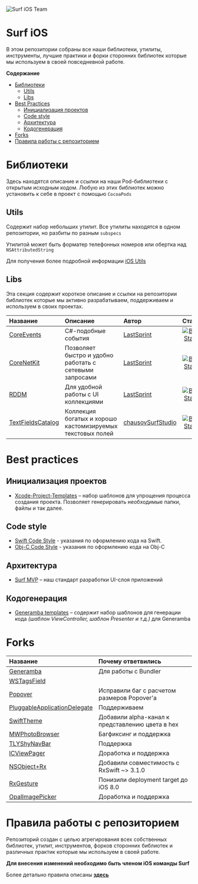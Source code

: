 
![Surf iOS Team](https://raw.githubusercontent.com/surfstudio/iOS_Dev/master/img/ios_github.png)

# Surf iOS

В этом репозитории собраны все наши библиотеки, утилиты, инструменты, лучшие практики и форки сторонних библиотек которые мы используем в своей повседневной работе.

**Содержание**
- [Библиотеки](#Библиотеки)
  - [Utils](#utils)
  - [Libs](#libs)
- [Best Practices](#best-practices)
  - [Инициализация проектов](#Инициализация-проектов)
  - [Code style](#code-style)
  - [Архитектура](#Архитектура)
  - [Кодогенерация](#Кодогенерация)
- [Forks](#forks)
- [Правила работы с репозиторием](#Правила-работы-с-репозиторием)

# Библиотеки

Здесь находятся описание и ссылки на наши Pod-библиотеки с открытым исходным кодом. 
Любую из этих библиотек можно установить к себе в проект с помощью `CocoaPods`

## Utils

Содержит набор небольших утилит. 
Все утилиты находятся в одном репозитории, но разбиты по разным `subspecs`

Утилитой может быть форматер телефонных номеров или обертка над `NSAttributedString`

Для получения более подробной информации [iOS Utils](https://github.com/surfstudio/iOS-Utils)

## Libs

Эта секция содержит короткое описание и ссылки на репозитории библиотек которые мы активно разрабатываем, поддерживаем и используем в своих проектах. 

| Название | Описание | Автор | Статус |
| :--- | :--- | :--- | :---: |
| [CoreEvents](https://github.com/surfstudio/CoreEvents) | C#-подобные события | [LastSprint](https://github.com/LastSprint) | [![Build Status](https://travis-ci.org/surfstudio/CoreNetKit.svg?branch=master)](https://travis-ci.org/surfstudio/CoreEvents)
| [CoreNetKit](https://github.com/surfstudio/CoreNetKit) | Позволяет быстро и удобно работать с сетевыми запросами | [LastSprint](https://github.com/LastSprint) | [![Build Status](https://travis-ci.org/surfstudio/CoreNetKit.svg?branch=master)](https://travis-ci.org/surfstudio/CoreNetKit)
| [RDDM](https://github.com/surfstudio/ReactiveDataDisplayManager) | Для удобной работы с UI коллекциями | [LastSprint](https://github.com/LastSprint) | [![Build Status](https://travis-ci.org/surfstudio/ReactiveDataDisplayManager.svg?branch=master&style=flat)](https://travis-ci.org/surfstudio/ReactiveDataDisplayManager)
| [TextFieldsCatalog](https://github.com/chausovSurfStudio/TextFieldsCatalog) | Коллекция богатых и хорошо кастомизируемых текстовых полей | [chausovSurfStudio](https://github.com/chausovSurfStudio) | [![Build Status](https://travis-ci.org/chausovSurfStudio/TextFieldsCatalog.svg?branch=master&style=flat)](https://travis-ci.org/chausovSurfStudio/TextFieldsCatalog)


# Best practices

## Инициализация проектов

- [Xcode-Project-Templates](https://github.com/surfstudio/Xcode-Project-Templates) – набор шаблонов для упрощения процесса создания проекта. Позволяет генерировать необходимые папки, файлы и так далее.

## Code style

- [Swift Code Style](https://github.com/surfstudio/SwiftCodestyle) - указания по оформлению кода на Swift.
- [Obj-C Code Style](https://github.com/surfstudio/objective-c-style-guide) - указания по оформлению кода на Obj-C

## Архитектура

- [Surf MVP](Surf_MVP.md) – наш стандарт разработки UI-слоя приложений

## Кодогенерация

- [Generamba templates](https://github.com/surfstudio/generamba-templates) – содержит набор шаблонов для генерации кода _(шаблон ViewController, шаблон Presenter и т.д.)_ для Generamba

# Forks
| Название | Почему ответвились |
| :--- | :---- |
| [Generamba](github.com/surfstudio/Generamba) | Для работы с Bundler
| [WSTagsField](https://github.com/surfstudio/WSTagsField) |
| [Popover](https://github.com/surfstudio/Popover) | Исправили баг с расчетом размеров Popover'а
| [PluggableApplicationDelegate](https://github.com/surfstudio/PluggableApplicationDelegate)| Поддерживаем |
| [SwiftTheme](https://github.com/surfstudio/SwiftTheme)| Добавили alpha-канал к представлению цвета в hex |
| [MWPhotoBrowser](https://github.com/surfstudio/MWPhotoBrowser)| Багфиксинг и поддержка
| [TLYShyNavBar](https://github.com/surfstudio/TLYShyNavBar) | Поддержка
| [ICViewPager](https://github.com/surfstudio/ICViewPager) | Доработка и поддержка
| [NSObject+Rx](https://github.com/surfstudio/NSObject-Rx) | Добавили совместимость с RxSwift ~> 3.1.0
| [RxGesture](https://github.com/surfstudio/RxGesture) | Понизили deployment target до iOS 8.0
| [OpalImagePicker](https://github.com/surfstudio/OpalImagePicker) | Доработка и поддержка

# Правила работы с репозиторием

Репозиторий создан с целью агрегирования всех собственных библиотек, утилит, инструментов, форков сторонних библиотек и различных практик которые мы используем в своей работе. 

**Для внесения изменений необходимо быть членом iOS команды Surf**

Более детально правила описаны [**здесь**](https://github.com/surfstudio/iOS_Devs/blob/master/CONTRIBUTING.md)
